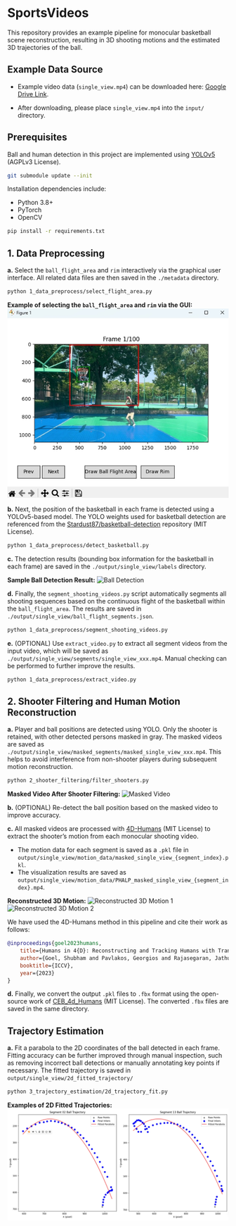 # SportsVideos

This repository provides an example pipeline for monocular basketball scene reconstruction, resulting in 3D shooting motions and the estimated 3D trajectories of the ball.

## Example Data Source

- Example video data (`single_view.mp4`) can be downloaded here:
  [Google Drive Link](https://drive.google.com/file/d/1lGGBksdnlsLvbbDMrlzqVLa31vHjDKFi/view?usp=sharing).

- After downloading, please place `single_view.mp4` into the `input/` directory.

## Prerequisites

Ball and human detection in this project are implemented using [YOLOv5](https://github.com/ultralytics/yolov5) (AGPLv3 License).

```bash
git submodule update --init
```

Installation dependencies include:

- Python 3.8+
- PyTorch
- OpenCV

```bash
pip install -r requirements.txt
```

## 1. Data Preprocessing

**a.** Select the `ball_flight_area` and `rim` interactively via the graphical user interface. All related data files are then saved in the `./metadata` directory.

```bash
python 1_data_preprocess/select_flight_area.py
```

**Example of selecting the `ball_flight_area` and `rim` via the GUI:**
![Selection Example](./assets/selected_ball_flight_area.png)

**b.** Next, the position of the basketball in each frame is detected using a YOLOv5-based model.
The YOLO weights used for basketball detection are referenced from the [Stardust87/basketball-detection](https://github.com/Stardust87/basketball-detection) repository (MIT License).

```bash
python 1_data_preprocess/detect_basketball.py
```

**c.** The detection results (bounding box information for the basketball in each frame) are saved in the `./output/single_view/labels` directory.

**Sample Ball Detection Result:**
![Ball Detection](./assets/ball_detection_result.gif)

**d.** Finally, the `segment_shooting_videos.py` script automatically segments all shooting sequences based on the continuous flight of the basketball within the `ball_flight_area`. The results are saved in `./output/single_view/ball_flight_segments.json`.

```bash
python 1_data_preprocess/segment_shooting_videos.py
```

**e.** (OPTIONAL) Use `extract_video.py` to extract all segment videos from the input video, which will be saved as `./output/single_view/segments/single_view_xxx.mp4`. Manual checking can be performed to further improve the results.

```bash
python 1_data_preprocess/extract_video.py
```

## 2. Shooter Filtering and Human Motion Reconstruction

**a.** Player and ball positions are detected using YOLO. Only the shooter is retained, with other detected persons masked in gray. The masked videos are saved as `./output/single_view/masked_segments/masked_single_view_xxx.mp4`. This helps to avoid interference from non-shooter players during subsequent motion reconstruction.

```bash
python 2_shooter_filtering/filter_shooters.py
```

**Masked Video After Shooter Filtering:**
![Masked Video](./assets/masked_single_view_example.gif)

**b.** (OPTIONAL) Re-detect the ball position based on the masked video to improve accuracy.

**c.** All masked videos are processed with [4D-Humans](https://github.com/shubham-goel/4D-Humans) (MIT License) to extract the shooter’s motion from each monocular shooting video.

- The motion data for each segment is saved as a `.pkl` file in  
  `output/single_view/motion_data/masked_single_view_{segment_index}.pkl`.
- The visualization results are saved as  
  `output/single_view/motion_data/PHALP_masked_single_view_{segment_index}.mp4`.

**Reconstructed 3D Motion:**
![Reconstructed 3D Motion 1](./assets/masked_3D_reconstruction_example_1.gif)
![Reconstructed 3D Motion 2](./assets/masked_3D_reconstruction_example_2.gif)

We have used the 4D-Humans method in this pipeline and cite their work as follows:

```bibtex
@inproceedings{goel2023humans,
    title={Humans in 4{D}: Reconstructing and Tracking Humans with Transformers},
    author={Goel, Shubham and Pavlakos, Georgios and Rajasegaran, Jathushan and Kanazawa, Angjoo and Malik, Jitendra},
    booktitle={ICCV},
    year={2023}
}
```

**d.** Finally, we convert the output `.pkl` files to `.fbx` format using the open-source work of [CEB_4d_Humans](https://github.com/carlosedubarreto/CEB_4d_Humans) (MIT License). The converted `.fbx` files are saved in the same directory.

## Trajectory Estimation

**a.** Fit a parabola to the 2D coordinates of the ball detected in each frame. Fitting accuracy can be further improved through manual inspection, such as removing incorrect ball detections or manually annotating key points if necessary. The fitted trajectory is saved in `output/single_view/2d_fitted_trajectory/`

```bash
python 3_trajectory_estimation/2d_trajectory_fit.py
```

**Examples of 2D Fitted Trajectories:**
![2D Traj Example 1](./assets/2d_traj_example.png)
